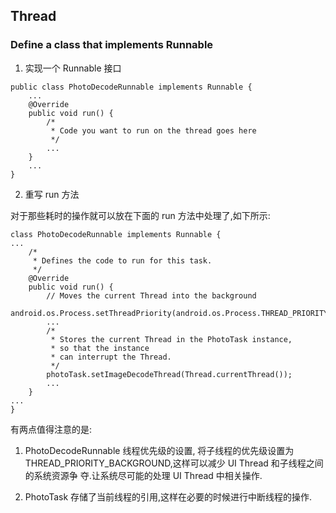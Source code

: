 ## Thread

### Define a class that implements Runnable

1. 实现一个 Runnable 接口

```
public class PhotoDecodeRunnable implements Runnable {
    ...
    @Override
    public void run() {
        /*
         * Code you want to run on the thread goes here
         */
        ...
    }
    ...
}
```

2. 重写 run 方法

对于那些耗时的操作就可以放在下面的 run 方法中处理了,如下所示:

```
class PhotoDecodeRunnable implements Runnable {
...
    /*
     * Defines the code to run for this task.
     */
    @Override
    public void run() {
        // Moves the current Thread into the background
        android.os.Process.setThreadPriority(android.os.Process.THREAD_PRIORITY_BACKGROUND);
        ...
        /*
         * Stores the current Thread in the PhotoTask instance,
         * so that the instance
         * can interrupt the Thread.
         */
        photoTask.setImageDecodeThread(Thread.currentThread());
        ...
    }
...
}
```

有两点值得注意的是:

1. PhotoDecodeRunnable 线程优先级的设置, 将子线程的优先级设置为 THREAD_PRIORITY_BACKGROUND,这样可以减少 UI Thread 和子线程之间的系统资源争    夺.让系统尽可能的处理 UI Thread 中相关操作.

2. PhotoTask 存储了当前线程的引用,这样在必要的时候进行中断线程的操作.
